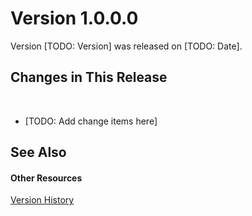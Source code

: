 # Version 1.0.0.0

Version [TODO: Version] was released on [TODO: Date].



## Changes in This Release
&nbsp;<ul><li>
[TODO: Add change items here]</li></ul>

## See Also


#### Other Resources
<a href="383f8930-6417-4c8b-a557-3c3d2ab1cea7">Version History</a><br />